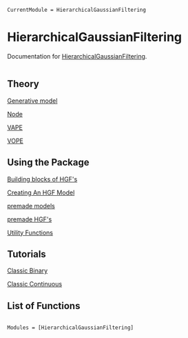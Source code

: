 ```@meta
CurrentModule = HierarchicalGaussianFiltering
```

# HierarchicalGaussianFiltering

Documentation for [HierarchicalGaussianFiltering](https://github.com/ilabcode/HierarchicalGaussianFiltering.jl).


```@contents
```

## Theory
[Generative model](theory/genmodel.md)

[Node](theory/node.md)

[VAPE](theory/vape.md)

[VOPE](theory/vope.md)

## Using the Package

[Building blocks of HGF's ](../generated_markdowns/the_HGF_nodes.md)

[Creating An HGF Model](../generated_markdowns/building_an_HGF.md)

[premade models](../generated_markdowns/premade_models.md)

[premade HGF's](../generated_markdowns/premade_HGF.md)

[Utility Functions](../generated_markdowns/utility_functions.md)
## Tutorials

[Classic Binary](../generated_markdowns/classic_binary.md)

[Classic Continuous](../generated_markdowns/classic_usdchf.md)

## List of Functions

```@index
```

```@autodocs
Modules = [HierarchicalGaussianFiltering]
```
